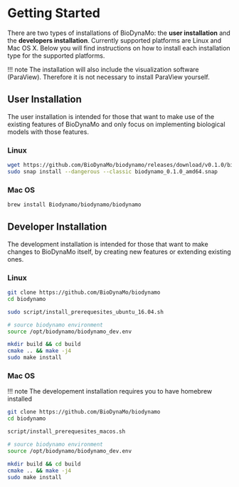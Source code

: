 # Getting Started

There are two types of installations of BioDynaMo: the **user installation** and
the **developers installation**. Currently supported platforms are Linux and
Mac OS X. Below you will find instructions on how to install each installation
type for the supported platforms.

!!! note
	The installation will also include the visualization software (ParaView).
	Therefore it is not	necessary to install ParaView yourself.

## User Installation

The user installation is intended for those that want to make use of the
existing features of BioDynaMo and only focus on implementing biological models
with those features.

### Linux

``` sh
wget https://github.com/BioDynaMo/biodynamo/releases/download/v0.1.0/biodynamo_0.1.0_amd64.snap
sudo snap install --dangerous --classic biodynamo_0.1.0_amd64.snap
```

### Mac OS

``` sh
brew install Biodynamo/biodynamo/biodynamo
```


## Developer Installation

The development installation is intended for those that want to make changes to
BioDynaMo itself, by creating new features or extending existing ones.

### Linux

``` sh
git clone https://github.com/BioDynaMo/biodynamo
cd biodynamo

sudo script/install_prerequesites_ubuntu_16.04.sh

# source biodynamo environment
source /opt/biodynamo/biodynamo_dev.env

mkdir build && cd build
cmake .. && make -j4
sudo make install
```

### Mac OS

!!! note
	The developement installation requires you to have homebrew installed

``` sh
git clone https://github.com/BioDynaMo/biodynamo
cd biodynamo

script/install_prerequesites_macos.sh

# source biodynamo environment
source /opt/biodynamo/biodynamo_dev.env

mkdir build && cd build
cmake .. && make -j4
sudo make install
```
